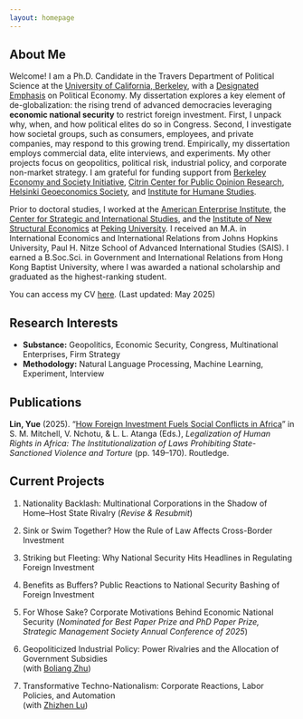```yaml
---
layout: homepage
---
```


## About Me

Welcome! I am a Ph.D. Candidate in the Travers Department of Political Science at the [University of California, Berkeley](https://polisci.berkeley.edu/), with a [Designated Emphasis](https://n2pe.berkeley.edu/people/) on Political Economy. My dissertation explores a key element of de-globalization: the rising trend of advanced democracies leveraging **economic national security** to restrict foreign investment. First, I unpack why, when, and how political elites do so in Congress. Second, I investigate how societal groups, such as consumers, employees, and private companies, may respond to this growing trend. Empirically, my dissertation employs commercial data, elite interviews, and experiments. My other projects focus on geopolitics, political risk, industrial policy, and corporate non-market strategy. I am grateful for funding support from [Berkeley Economy and Society Initiative](https://besi.berkeley.edu/), [Citrin Center for Public Opinion Research](https://live-citrin-center-for-public-opinion-research.pantheon.berkeley.edu/), [Helsinki Geoeconomics Society](https://www.geoeconomics.fi/society/), and [Institute for Humane Studies](https://www.theihs.org/). 

Prior to doctoral studies, I worked at the [American Enterprise Institute](https://www.aei.org/), the [Center for Strategic and International Studies](https://www.csis.org/), and the [Institute of New Structural Economics](https://www.nse.pku.edu.cn/en/) at [Peking University](https://english.pku.edu.cn/). I received an M.A. in International Economics and International Relations from Johns Hopkins University, Paul H. Nitze School of Advanced International Studies (SAIS). I earned a B.Soc.Sci. in Government and International Relations from Hong Kong Baptist University, where I was awarded a national scholarship and graduated as the highest-ranking student.

You can access my CV [here](assets/files/cv.pdf). (Last updated: May 2025)

## Research Interests

- **Substance:** Geopolitics, Economic Security, Congress, Multinational Enterprises, Firm Strategy
- **Methodology:** Natural Language Processing, Machine Learning, Experiment, Interview

## Publications

**Lin, Yue** (2025). “[How Foreign Investment Fuels Social Conflicts in Africa](#)” in S. M. Mitchell, V. Nchotu, & L. L. Atanga (Eds.), *Legalization of Human Rights in Africa: The Institutionalization of Laws Prohibiting State-Sanctioned Violence and Torture* (pp. 149–170). Routledge.


## Current Projects

1. Nationality Backlash: Multinational Corporations in the Shadow of Home–Host State Rivalry (_Revise & Resubmit_)

2. Sink or Swim Together? How the Rule of Law Affects Cross-Border Investment

3. Striking but Fleeting: Why National Security Hits Headlines in Regulating Foreign Investment

4. Benefits as Buffers? Public Reactions to National Security Bashing of Foreign Investment

5. For Whose Sake? Corporate Motivations Behind Economic National Security (_Nominated for Best Paper Prize and PhD Paper Prize, Strategic Management Society Annual Conference of 2025_)

6. Geopoliticized Industrial Policy: Power Rivalries and the Allocation of Government Subsidies  
   (with [Boliang Zhu](https://polisci.la.psu.edu/people/bxz14/))

7. Transformative Techno-Nationalism: Corporate Reactions, Labor Policies, and Automation  
   (with [Zhizhen Lu](https://www.zhizhenlu.com/))
